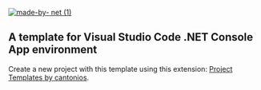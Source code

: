 [![made-by- net (1)](https://user-images.githubusercontent.com/35460261/196411702-1dc98532-ff1f-4594-aa38-1c6f6178351f.svg)](https://dot.net)

## A template for Visual Studio Code .NET Console App environment
Create a new project with this template using this extension: [Project Templates by cantonios](https://marketplace.visualstudio.com/items?itemName=cantonios.project-templates).
